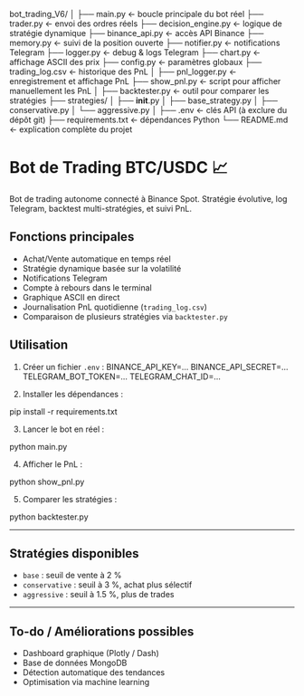 bot_trading_V6/
│
├── main.py ← boucle principale du bot réel
├── trader.py ← envoi des ordres réels
├── decision_engine.py ← logique de stratégie dynamique
├── binance_api.py ← accès API Binance
├── memory.py ← suivi de la position ouverte
├── notifier.py ← notifications Telegram
├── logger.py ← debug & logs Telegram
├── chart.py ← affichage ASCII des prix
├── config.py ← paramètres globaux
├── trading_log.csv ← historique des PnL
│
├── pnl_logger.py ← enregistrement et affichage PnL
├── show_pnl.py ← script pour afficher manuellement les PnL
│
├── backtester.py ← outil pour comparer les stratégies
├── strategies/
│ ├── **init**.py
│ ├── base_strategy.py
│ ├── conservative.py
│ └── aggressive.py
│
├── .env ← clés API (à exclure du dépôt git)
├── requirements.txt ← dépendances Python
└── README.md ← explication complète du projet

# Bot de Trading BTC/USDC 📈

Bot de trading autonome connecté à Binance Spot. Stratégie évolutive, log Telegram, backtest multi-stratégies, et suivi PnL.

## Fonctions principales

- Achat/Vente automatique en temps réel
- Stratégie dynamique basée sur la volatilité
- Notifications Telegram
- Compte à rebours dans le terminal
- Graphique ASCII en direct
- Journalisation PnL quotidienne (`trading_log.csv`)
- Comparaison de plusieurs stratégies via `backtester.py`

## Utilisation

1. Créer un fichier `.env` :
   BINANCE_API_KEY=... BINANCE_API_SECRET=... TELEGRAM_BOT_TOKEN=... TELEGRAM_CHAT_ID=...

2. Installer les dépendances :

pip install -r requirements.txt

3. Lancer le bot en réel :

python main.py

4. Afficher le PnL :

python show_pnl.py

5. Comparer les stratégies :

python backtester.py

---

## Stratégies disponibles

- `base` : seuil de vente à 2 %
- `conservative` : seuil à 3 %, achat plus sélectif
- `aggressive` : seuil à 1.5 %, plus de trades

---

## To-do / Améliorations possibles

- Dashboard graphique (Plotly / Dash)
- Base de données MongoDB
- Détection automatique des tendances
- Optimisation via machine learning
